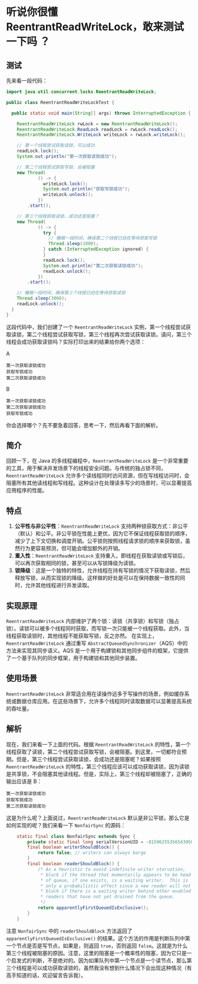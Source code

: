# 听说你很懂 ReentrantReadWriteLock，敢来测试一下吗 ？
## 测试
先来看一段代码：
```java
import java.util.concurrent.locks.ReentrantReadWriteLock;

public class ReentrantReadWriteLockTest {

  public static void main(String[] args) throws InterruptedException {

    ReentrantReadWriteLock rwLock = new ReentrantReadWriteLock();
    ReentrantReadWriteLock.ReadLock readLock = rwLock.readLock();
    ReentrantReadWriteLock.WriteLock writeLock = rwLock.writeLock();

    // 第一个线程尝试获取读锁，可以成功
    readLock.lock();
    System.out.println("第一次获取读锁成功");

    // 第二个线程尝试获取写锁，会被阻塞
    new Thread(
            () -> {
              writeLock.lock();
              System.out.println("获取写锁成功");
              writeLock.unlock();
            })
        .start();

    // 第三个线程获取读锁，成功还是阻塞？
    new Thread(
            () -> {
              try {
                // 睡眠一段时间，确保第二个线程已经在等待获取写锁
                Thread.sleep(1000);
              } catch (InterruptedException ignored) {
              }
              readLock.lock();
              System.out.println("第二次获取读锁成功");
              readLock.unlock();
            })
        .start();

    // 睡眠一段时间，确保第三个线程已经在等待获取读锁
    Thread.sleep(3000);
    readLock.unlock();
  }
}
```
这段代码中，我们创建了一个 `ReentrantReadWriteLock` 实例，第一个线程尝试获取读锁，第二个线程尝试获取写锁，第三个线程再次尝试获取读锁。请问，第三个线程会成功获取读锁吗？实际打印出来的结果给你两个选项：

A
```
第一次获取读锁成功
获取写锁成功
第二次获取读锁成功
```
B
```
第一次获取读锁成功
第二次获取读锁成功
获取写锁成功
```
你会选择哪个？先不要急着回答，思考一下，然后再看下面的解析。
## 简介
回顾一下，在 Java 的多线程编程中，`ReentrantReadWriteLock` 是一个非常重要的工具，用于解决并发场景下的线程安全问题。与传统的独占锁不同，`ReentrantReadWriteLock` 允许多个读线程同时访问资源，但在写线程访问时，会阻塞所有其他读线程和写线程。这种设计在处理读多写少的场景时，可以显著提高应用程序的性能。
## 特点
1. **公平性与非公平性**：`ReentrantReadWriteLock` 支持两种锁获取方式：非公平（默认）和公平。非公平锁在性能上更优，因为它不保证线程获取锁的顺序，减少了上下文切换和调度开销。公平锁则按照线程请求锁的顺序来获取锁，虽然行为更容易预测，但可能会增加额外的开销。
2. **重入性**：`ReentrantReadWriteLock` 支持重入，即线程在获取读锁或写锁后，可以再次获取相同的锁，甚至可以从写锁降级为读锁。
3. **锁降级**：这是一个独特的特性，允许线程在持有写锁的情况下获取读锁，然后释放写锁，从而实现锁的降级。这样做的好处是可以在保持数据一致性的同时，允许其他线程进行并发读取。
## 实现原理
`ReentrantReadWriteLock` 内部维护了两个锁：读锁（共享锁）和写锁（独占锁）。读锁可以被多个线程同时获取，而写锁一次只能被一个线程获取。此外，当线程获取读锁时，其他线程不能获取写锁，反之亦然。
在实现上，`ReentrantReadWriteLock` 通过重写 `AbstractQueuedSynchronizer`（AQS）中的方法来实现其同步语义。AQS 是一个用于构建锁和其他同步组件的框架，它提供了一个基于队列的同步框架，用于构建锁和其他同步装置。
## 使用场景
`ReentrantReadWriteLock` 非常适合用在读操作远多于写操作的场景，例如缓存系统或数据仓库应用。在这些场景下，允许多个线程同时读取数据可以显著提高系统的吞吐量。
## 解析
现在，我们来看一下上面的代码。根据 `ReentrantReadWriteLock` 的特性，第一个线程获取了读锁，第二个线程尝试获取写锁，会被阻塞。到这里，一切都符合预期。但是，第三个线程尝试获取读锁，会成功还是阻塞呢？如果按照 `ReentrantReadWriteLock` 的特性，第三个线程应该可以成功获取读锁，因为读锁是共享锁，不会阻塞其他读线程。但是，实际上，第三个线程却被阻塞了，正确的输出应该是 B：
```
第一次获取读锁成功
获取写锁成功
第二次获取读锁成功
```
这是为什么呢？上面说过，`ReentrantReadWriteLock` 默认是非公平锁，那么它是如何实现的呢？我们来看一下 `NonfairSync` 的源码：
```java
    static final class NonfairSync extends Sync {
        private static final long serialVersionUID = -8159625535654395037L;
        final boolean writerShouldBlock() {
            return false; // writers can always barge
        }
        final boolean readerShouldBlock() {
            /* As a heuristic to avoid indefinite writer starvation,
             * block if the thread that momentarily appears to be head
             * of queue, if one exists, is a waiting writer.  This is
             * only a probabilistic effect since a new reader will not
             * block if there is a waiting writer behind other enabled
             * readers that have not yet drained from the queue.
             */
            return apparentlyFirstQueuedIsExclusive();
        }
    }
```
注意 `NonfairSync` 中的 `readerShouldBlock` 方法返回了 `apparentlyFirstQueuedIsExclusive()` 的结果。这个方法的作用是判断队列中第一个节点是否是写节点，如果是，则返回 `true`，否则返回 `false`。这就是为什么第三个线程被阻塞的原因。注意，这里的阻塞是一个概率性的阻塞，因为它只是一个启发式的判断，不是绝对的。因为如果队列中第一个节点是一个读节点，那么第三个线程是可以成功获取读锁的，虽然我没有想到什么情况下会出现这种情况（有高手知道的话，欢迎留言告诉我）。
